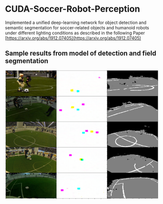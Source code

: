 # CUDA-Soccer-Robot-Perception
 
Implemented a unified deep-learning network
for object detection and semantic segmentation for soccer-related objects
and humanoid robots under different lighting conditions as described in the following Paper [https://arxiv.org/abs/1912.07405](https://arxiv.org/abs/1912.07405)

## Sample results from model of detection and field segmentation
![](Result/detection_segmentation_result.png)
 
 
